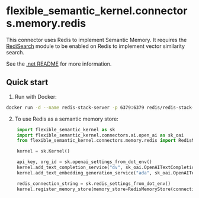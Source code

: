 # flexible_semantic_kernel.connectors.memory.redis

This connector uses Redis to implement Semantic Memory. It requires the [RediSearch](https://redis.io/docs/interact/search-and-query/) module to be enabled on Redis to implement vector similarity search. 

See the [.net README](https://github.com/microsoft/semantic-kernel/blob/main/dotnet/src/Connectors/Connectors.Memory.Redis/README.md) for more information.

## Quick start

1. Run with Docker:

```bash
docker run -d --name redis-stack-server -p 6379:6379 redis/redis-stack-server:latest
```

2. To use Redis as a semantic memory store:

```python
    import flexible_semantic_kernel as sk
    import flexible_semantic_kernel.connectors.ai.open_ai as sk_oai
    from flexible_semantic_kernel.connectors.memory.redis import RedisMemoryStore

    kernel = sk.Kernel()

    api_key, org_id = sk.openai_settings_from_dot_env()
    kernel.add_text_completion_service("dv", sk_oai.OpenAITextCompletion("text-davinci-003", api_key, org_id))
    kernel.add_text_embedding_generation_service("ada", sk_oai.OpenAITextEmbedding("text-embedding-ada-002", api_key, org_id))

    redis_connection_string = sk.redis_settings_from_dot_env()
    kernel.register_memory_store(memory_store=RedisMemoryStore(connection_string=redis_connection_string))
```

